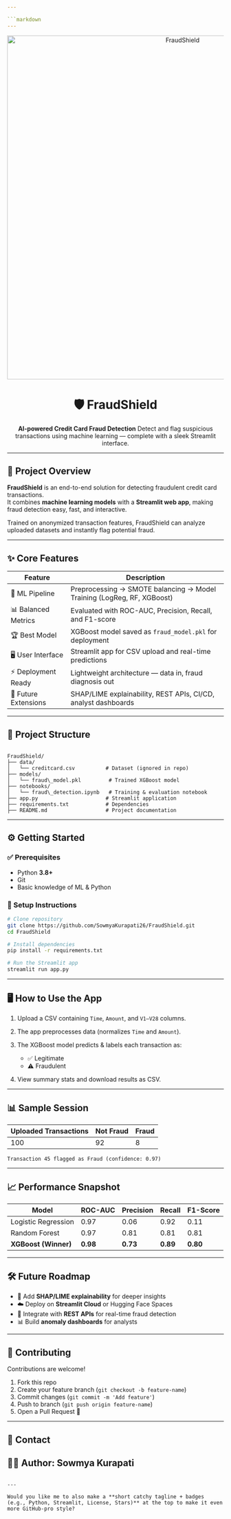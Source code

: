 ```yaml
---

```markdown
---
```


<p align="center">
  <img src="docs/banner.png" alt="FraudShield" width="800">
</p>

<h1 align="center"> 🛡️ FraudShield </h1>

<p align="center">  
  <b>AI-powered Credit Card Fraud Detection</b>  
  Detect and flag suspicious transactions using machine learning — complete with a sleek Streamlit interface.
</p>

---

## 🚀 Project Overview

**FraudShield** is an end-to-end solution for detecting fraudulent credit card transactions.  
It combines **machine learning models** with a **Streamlit web app**, making fraud detection easy, fast, and interactive.  

Trained on anonymized transaction features, FraudShield can analyze uploaded datasets and instantly flag potential fraud.

---

## ✨ Core Features

| Feature                     | Description                                                                 |
|-----------------------------|-----------------------------------------------------------------------------|
| 🔎 ML Pipeline              | Preprocessing → SMOTE balancing → Model Training (LogReg, RF, XGBoost)     |
| 📊 Balanced Metrics         | Evaluated with ROC-AUC, Precision, Recall, and F1-score                     |
| 🏆 Best Model               | XGBoost model saved as `fraud_model.pkl` for deployment                     |
| 🖥️ User Interface           | Streamlit app for CSV upload and real-time predictions                      |
| ⚡ Deployment Ready          | Lightweight architecture — data in, fraud diagnosis out                     |
| 🔮 Future Extensions        | SHAP/LIME explainability, REST APIs, CI/CD, analyst dashboards               |

---

## 📂 Project Structure

```

FraudShield/
├── data/
│   └── creditcard.csv          # Dataset (ignored in repo)
├── models/
│   └── fraud\_model.pkl         # Trained XGBoost model
├── notebooks/
│   └── fraud\_detection.ipynb   # Training & evaluation notebook
├── app.py                      # Streamlit application
├── requirements.txt            # Dependencies
├── README.md                   # Project documentation

````

---

## ⚙️ Getting Started

### ✅ Prerequisites
- Python **3.8+**
- Git
- Basic knowledge of ML & Python

### 🚀 Setup Instructions
```bash
# Clone repository
git clone https://github.com/SowmyaKurapati26/FraudShield.git
cd FraudShield

# Install dependencies
pip install -r requirements.txt

# Run the Streamlit app
streamlit run app.py
````

---

## 🖥️ How to Use the App

1. Upload a CSV containing `Time`, `Amount`, and `V1–V28` columns.
2. The app preprocesses data (normalizes `Time` and `Amount`).
3. The XGBoost model predicts & labels each transaction as:

   * ✅ Legitimate
   * ⚠️ Fraudulent
4. View summary stats and download results as CSV.

---

## 📊 Sample Session

| Uploaded Transactions | Not Fraud | Fraud |
| --------------------- | --------- | ----- |
| 100                   | 92        | 8     |

```plaintext
Transaction 45 flagged as Fraud (confidence: 0.97)
```

---

## 📈 Performance Snapshot

| Model                | ROC-AUC  | Precision | Recall   | F1-Score |
| -------------------- | -------- | --------- | -------- | -------- |
| Logistic Regression  | 0.97     | 0.06      | 0.92     | 0.11     |
| Random Forest        | 0.97     | 0.81      | 0.81     | 0.81     |
| **XGBoost (Winner)** | **0.98** | **0.73**  | **0.89** | **0.80** |

---

## 🛠️ Future Roadmap

* 📌 Add **SHAP/LIME explainability** for deeper insights
* ☁️ Deploy on **Streamlit Cloud** or Hugging Face Spaces
* 🔗 Integrate with **REST APIs** for real-time fraud detection
* 📊 Build **anomaly dashboards** for analysts

---

## 🤝 Contributing

Contributions are welcome!

1. Fork this repo
2. Create your feature branch (`git checkout -b feature-name`)
3. Commit changes (`git commit -m 'Add feature'`)
4. Push to branch (`git push origin feature-name`)
5. Open a Pull Request 🚀

---

## 📧 Contact

👩‍💻 **Author**: Sowmya Kurapati
---

```

---

Would you like me to also make a **short catchy tagline + badges (e.g., Python, Streamlit, License, Stars)** at the top to make it even more GitHub-pro style?
```
